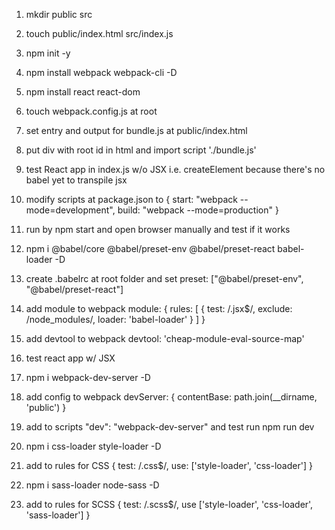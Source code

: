 1. mkdir public src
2. touch public/index.html src/index.js
3. npm init -y
4. npm install webpack webpack-cli -D
5. npm install react react-dom
6. touch webpack.config.js at root
7. set entry and output for bundle.js at public/index.html
8. put div with root id in html and import script './bundle.js'
9. test React app in index.js w/o JSX i.e. createElement because there's no babel yet to transpile jsx
10. modify scripts at package.json to { start: "webpack --mode=development", build: "webpack --mode=production" }
11. run by npm start and open browser manually and test if it works
12. npm i @babel/core @babel/preset-env @babel/preset-react babel-loader -D 
13. create .babelrc at root folder and set preset: ["@babel/preset-env", "@babel/preset-react"]
14. add module to webpack 
	module: {
		rules: [
			{
				test: /\.jsx$/,
				exclude: /node_modules/,
				loader: 'babel-loader'
			}
		]
	}
15. add devtool to webpack devtool: 'cheap-module-eval-source-map'
16. test react app w/ JSX
17. npm i webpack-dev-server -D
18. add config to webpack 
	devServer: {
		contentBase: path.join(__dirname, 'public')
	}
19. add to scripts "dev": "webpack-dev-server" and test run npm run dev
20. npm i css-loader style-loader -D 
21. add to rules for CSS
 {
	 test: /\.css$/,
	 use: ['style-loader', 'css-loader']
 }

 22. npm i sass-loader node-sass -D
 23. add to rules for SCSS
 {
	 test: /\.scss$/,
	 use ['style-loader', 'css-loader', 'sass-loader']
 }
 
